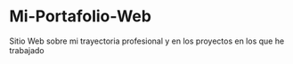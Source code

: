 # Mi-Portafolio-Web
Sitio Web sobre mi trayectoria profesional y en los proyectos en los que he trabajado
